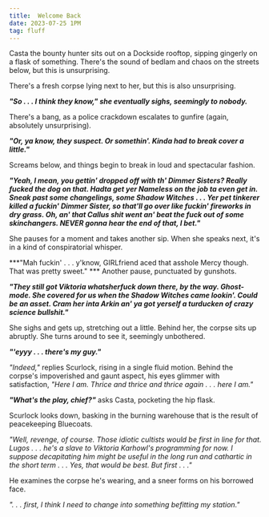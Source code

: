 ```yaml
---
title:  Welcome Back
date: 2023-07-25 1PM
tag: fluff
---
```

Casta the bounty hunter sits out on a Dockside rooftop, sipping gingerly on a flask of something. There's the sound of bedlam and chaos on the streets below, but this is unsurprising.

There's a fresh corpse lying next to her, but this is also unsurprising.

***"So . . . I think they know," she eventually sighs, seemingly to nobody.***

There's a bang, as a police crackdown escalates to gunfire (again, absolutely unsurprising).

***"Or, ya know, they suspect. Or somethin'. Kinda had to break cover a little."***

Screams below, and things begin to break in loud and spectacular fashion.

***"Yeah, I mean, you gettin' dropped off with th' Dimmer Sisters? Really fucked the dog on that. Hadta get yer Nameless on the job ta even get in. Sneak past some changelings, some Shadow Witches . . . Yer pet tinkerer killed a fuckin' Dimmer Sister, so that'll go over like fuckin' fireworks in dry grass. Oh, an' that Callus shit went an' beat the fuck out of some skinchangers. NEVER gonna hear the end of that, I bet."***

She pauses for a moment and takes another sip. When she speaks next, it's in a kind of conspiratorial whisper.

***"Mah fuckin' . . . y'know, GIRLfriend aced that asshole Mercy though. That was pretty sweet." ***
Another pause, punctuated by gunshots.

***"They still got Viktoria whatsherfuck down there, by the way. Ghost-mode. She covered for us when the Shadow Witches came lookin'. Could be an asset. Cram her inta Arkin an' ya got yerself a turducken of crazy science bullshit."***

She sighs and gets up, stretching out a little. Behind her, the corpse sits up abruptly. She turns around to see it, seemingly unbothered.

***"'eyyy . . . there's my guy."***

*"Indeed,"* replies Scurlock, rising in a single fluid motion. Behind the corpse's impoverished and gaunt aspect, his eyes glimmer with satisfaction, *"Here I am. Thrice and thrice and thrice again . . . here I am."*

***"What's the play, chief?"*** asks Casta, pocketing the hip flask.

Scurlock looks down, basking in the burning warehouse that is the result of peacekeeping Bluecoats.

*"Well, revenge, of course. Those idiotic cultists would be first in line for that. Lugos . . . he's a slave to Viktoria Karhowl's programming for now. I suppose decapitating him might be useful in the long run and cathartic in the short term . . . Yes, that would be best. But first . . ."*

He examines the corpse he's wearing, and a sneer forms on his borrowed face.

*". . . first, I think I need to change into something befitting my station."*